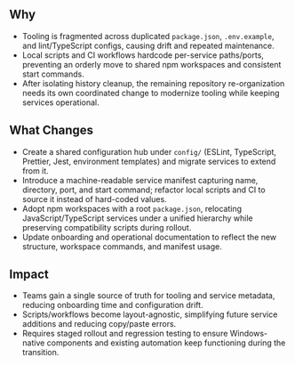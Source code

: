 ## Why
- Tooling is fragmented across duplicated `package.json`, `.env.example`, and lint/TypeScript configs, causing drift and repeated maintenance.
- Local scripts and CI workflows hardcode per-service paths/ports, preventing an orderly move to shared npm workspaces and consistent start commands.
- After isolating history cleanup, the remaining repository re-organization needs its own coordinated change to modernize tooling while keeping services operational.

## What Changes
- Create a shared configuration hub under `config/` (ESLint, TypeScript, Prettier, Jest, environment templates) and migrate services to extend from it.
- Introduce a machine-readable service manifest capturing name, directory, port, and start command; refactor local scripts and CI to source it instead of hard-coded values.
- Adopt npm workspaces with a root `package.json`, relocating JavaScript/TypeScript services under a unified hierarchy while preserving compatibility scripts during rollout.
- Update onboarding and operational documentation to reflect the new structure, workspace commands, and manifest usage.

## Impact
- Teams gain a single source of truth for tooling and service metadata, reducing onboarding time and configuration drift.
- Scripts/workflows become layout-agnostic, simplifying future service additions and reducing copy/paste errors.
- Requires staged rollout and regression testing to ensure Windows-native components and existing automation keep functioning during the transition.
